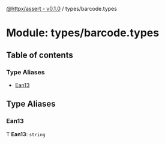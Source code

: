 [@httpx/assert - v0.1.0](../README.md) / types/barcode.types

# Module: types/barcode.types

## Table of contents

### Type Aliases

- [Ean13](types_barcode_types.md#ean13)

## Type Aliases

### Ean13

Ƭ **Ean13**: `string`
